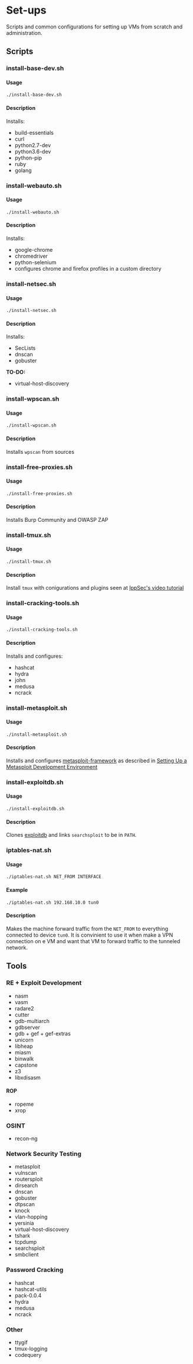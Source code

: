 # Set-ups

Scripts and common configurations for setting up VMs from scratch and administration.

## Scripts

### install-base-dev.sh

#### Usage

    ./install-base-dev.sh

#### Description

Installs:

* build-essentials
* curl
* python2.7-dev
* python3.6-dev
* python-pip
* ruby
* golang

### install-webauto.sh

#### Usage

    ./install-webauto.sh

#### Description

Installs:

* google-chrome
* chromedriver
* python-selenium
* configures chrome and firefox profiles in a custom directory

### install-netsec.sh

#### Usage

    ./install-netsec.sh

#### Description

Installs:

* SecLists
* dnscan
* gobuster

**TO-DO:**

* virtual-host-discovery

### install-wpscan.sh

#### Usage

    ./install-wpscan.sh

#### Description

Installs `wpscan` from sources

### install-free-proxies.sh

#### Usage

    ./install-free-proxies.sh

#### Description

Installs Burp Community and OWASP ZAP

### install-tmux.sh

#### Usage

    ./install-tmux.sh

#### Description

Install `tmux` with conigurations and plugins seen at [IppSec's video tutorial](https://www.youtube.com/watch?v=Lqehvpe_djs)

### install-cracking-tools.sh

#### Usage

    ./install-cracking-tools.sh

#### Description

Installs and configures:

* hashcat
* hydra
* john
* medusa
* ncrack

### install-metasploit.sh

#### Usage

    ./install-metasploit.sh

#### Description

Installs and configures [metasploit-framework](https://github.com/rapid7/metasploit-framework) as described in [Setting Up a Metasploit Development Environment](https://github.com/rapid7/metasploit-framework/wiki/Setting-Up-a-Metasploit-Development-Environment)

### install-exploitdb.sh

#### Usage

    ./install-exploitdb.sh

#### Description

Clones [exploitdb](https://github.com/offensive-security/exploitdb.git) and links `searchsploit` to be in `PATH`.

### iptables-nat.sh

#### Usage

    ./iptables-nat.sh NET_FROM INTERFACE

#### Example

    ./iptables-nat.sh 192.168.10.0 tun0

#### Description

Makes the machine forward traffic from the `NET_FROM` to everything connected to device `tun0`. It is convinient to use it when make a VPN connection on e VM and want that VM to forward traffic to the tunneled network.

## Tools

### RE + Exploit Development

* nasm
* vasm
* radare2
* cutter
* gdb-multiarch
* gdbserver
* gdb + gef + gef-extras
* unicorn
* libheap
* miasm
* binwalk
* capstone
* z3
* libxdisasm

#### ROP

* ropeme
* xrop

### OSINT

* recon-ng

### Network Security Testing

* metasploit
* vulnscan
* routersploit
* dirsearch
* dnscan
* gobuster
* dtpscan
* knock
* vlan-hopping
* yersinia
* virtual-host-discovery
* tshark
* tcpdump
* searchsploit
* smbclient

### Password Cracking

* hashcat
* hashcat-utils
* pack-0.0.4
* hydra
* medusa
* ncrack

### Other

* ttygif
* tmux-logging
* codequery
